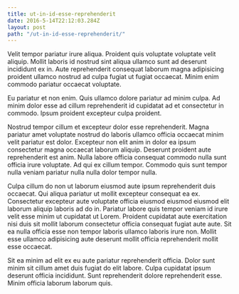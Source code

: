 ```yaml
---
title: ut-in-id-esse-reprehenderit
date: 2016-5-14T22:12:03.284Z
layout: post
path: "/ut-in-id-esse-reprehenderit/"
---
```


Velit tempor pariatur irure aliqua. Proident quis voluptate voluptate velit aliquip. Mollit laboris id nostrud sint aliqua ullamco sunt ad deserunt incididunt ex in. Aute reprehenderit consequat laborum magna adipisicing proident ullamco nostrud ad culpa fugiat ut fugiat occaecat. Minim enim commodo pariatur occaecat voluptate.

Eu pariatur et non enim. Quis ullamco dolore pariatur ad minim culpa. Ad minim dolor esse ad cillum reprehenderit id cupidatat ad et consectetur in commodo. Ipsum proident excepteur culpa proident.

Nostrud tempor cillum et excepteur dolor esse reprehenderit. Magna pariatur amet voluptate nostrud do laboris ullamco officia occaecat minim velit pariatur est dolor. Excepteur non elit anim in dolor ea ipsum consectetur magna occaecat laborum aliquip. Deserunt proident aute reprehenderit est anim. Nulla labore officia consequat commodo nulla sunt officia irure voluptate. Ad qui ex cillum tempor. Commodo quis sunt tempor nulla veniam pariatur nulla nulla dolor tempor nulla.

Culpa cillum do non ut laborum eiusmod aute ipsum reprehenderit duis occaecat. Qui aliqua pariatur ut mollit excepteur consequat ea ex. Consectetur excepteur aute voluptate officia eiusmod eiusmod eiusmod elit laborum aliquip laboris ad do in. Pariatur labore quis tempor veniam id irure velit esse minim ut cupidatat ut Lorem. Proident cupidatat aute exercitation nisi duis sit mollit laborum consectetur officia consequat fugiat aute aute. Sit ea nulla officia esse non tempor laboris ullamco laboris irure non. Mollit esse ullamco adipisicing aute deserunt mollit officia reprehenderit mollit esse occaecat.

Sit ea minim ad elit ex eu aute pariatur reprehenderit officia. Dolor sunt minim sit cillum amet duis fugiat do elit labore. Culpa cupidatat ipsum deserunt officia incididunt. Sunt reprehenderit dolore reprehenderit esse. Minim officia laborum laborum quis.
